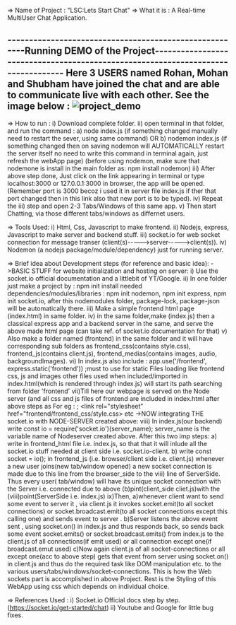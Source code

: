=> Name of Project : "LSC:Lets Start Chat"
=> What it is : A Real-time MultiUser Chat Application.

-------------------------------------------------------Running DEMO of the Project---------------------------------------------------------------------------------
Here 3 USERS named Rohan, Mohan and Shubham have joined the chat and are able to communicate live with each other. See the image below : 
![project_demo](https://user-images.githubusercontent.com/97439744/178131936-9bf8e858-03dc-4557-882c-ece93358e1d3.png)
-------------------------------------------------------------------------------------------------------------------------------------------------------------------
=> How to run :
 i) Download complete folder.
 ii) open terminal in that folder, and run the command :
	a) node index.js (if something changed manually need to restart the sever, using same command)
		OR
	b) nodemon index.js (if something changed then on saving nodemon will AUTOMATICALLY restart the server itself no need to write this command in terminal again, just refresh the webApp page)
 	   (before using nodemon, make sure that nodemone is install in the main folder as: npm install nodemon)
 iii) After above step done, Just click on the link appearing in terminal or type localhost:3000 or 127.0.0.1:3000 in browser, the app will be opened.(Remember port is 3000 becoz i used it in server file index.js if ther that port changed then in this link also that new port is to be typed).
 iv) Repeat the iii) step and open 2-3 Tabs/Windows of this same app.
 v) Then start Chatting, via those different tabs/windows as differnet users.

=> Tools Used:
 i) Html, Css, Javascript to make frontend.
 ii) Nodejs, express, Javascript to make server and backend stuff.
 iii) socket.io for web socket connection for message transer (client(s)----->server----->client(s)).
 iv) Nodemon (a nodejs package/module/dependency) just for running server. 

=> Brief idea about Development steps (for reference and basic idea):
->BASIC STUFF for website initialization and hosting on server: 
 i) Use the socket.io official documentation and a littlebit of YT/Google.
 ii) In one folder just make a project by : npm init
     install needed dependencies/modules/libraries : npm init nodemon, npm init express, npm init socket.io, after this nodemodules folder, package-lock, package-json will be automatically there.
 iii) Make a simple frontend html page (index.html) in same folder.
 iv) in the same folder,make (index.js) then a classical express app and a backend server in the same, and serve the above made html page (can take ref. of socket.io documentation for that)
 v) Also make a folder named (frontend) in the same folder and it will have corresponding sub folders as frontend_css(contains style.css), frontend_js(contains client.js), frontend_medias(contains images, audio, backgroundImages).
 vi) In index.js also include : app.use('/frontend', express.static('frontend')) ;must to use for static Files loading like frontend css, js and images other files used when included/imported in index.html(which is rendered through index.js) will start its path searching from folder 'frontend'
 vii)Till here our webpage is served on the Node server (and all css and js files of frontend are included in index.html after above steps as For eg : <scipt defer src="frontend/frontend_js/client.js"></script>; <link rel="stylesheet" href="frontend/frontend_css/style.css> etc
->NOW integrating THE socket.io with NODE-SERVER created above:
 viii) In index.js(our backend) write const io = require('socket.io')(server_name); server_name is the variable name of Nodeserver created above. After this two imp steps:
	a) write <script defer src="/socket.io/socket.io.js"></script> in frontend_html file i.e. index.js, so that that it will inlude all the socket.io stuff needed at client side i.e. socket.io-client.
	b) write const socket = io(); in frontend_js (i.e. browser/client side i.e. client.js) whenever a new user joins(new tab/window opened) a new socket connection is made due to this line from the browser_side to the viii) line of ServerSide.
	Thus every user( tab/window) will have its unique socket connection with the Server i.e. connected due to above (b)pint(client_side cliet.js)with the (viii)point(ServerSide i.e. index.js)
 ix)Then, a)whenever client want to send some event to server it , via client.js it invokes socket.emit(to all socket connections) or socket.broadcast.emit(to all socket connections except this calling one) and sends event to server .
	 b)Server listens the above event sent , using socket.on() in index.js and thus responds back, so sends back some event socket.emits() or socket.broadcast.emits() from index.js to the client.js of all connections(if emit used) or all connection except one(if broadcast.emut used)
	 c)Now again client.js of all socket-connections or all except one(acc to above step) gets that event from server using socket.on() in client.js and thus do the required task like DOM manipulation etc. to the various users/tabs/windows/socket-connections.
 This is how the Web sockets part is accomplished in above Project.
 Rest is the Styling of this WebApp using css which depends on individual choice.
	
=> References Used : 
 i) Socket.io Official docs step by step. (https://socket.io/get-started/chat)
 ii) Youtube and Google for little bug fixes.
